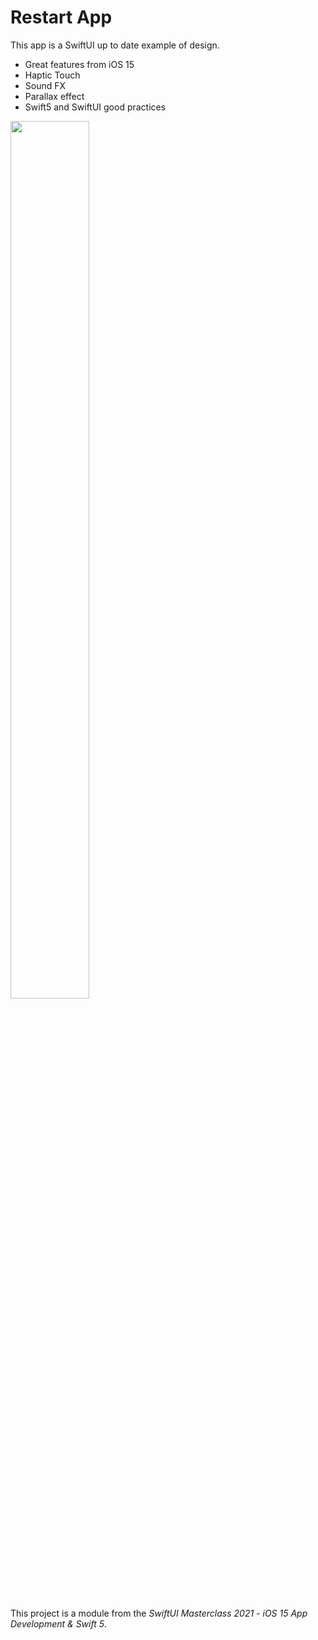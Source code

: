 # Restart App
This app is a SwiftUI up to date example of design.

- Great features from iOS 15
- Haptic Touch
- Sound FX
- Parallax effect
- Swift5 and SwiftUI good practices




<a href="#">
    <img align="center" width="50%" height="60%" src="image.gif">
</a>


#
This project is a module from the *SwiftUI Masterclass 2021 - iOS 15 App Development & Swift 5*.
